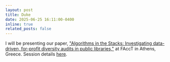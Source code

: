 ```yaml
---
layout: post
title: Duke
date: 2025-06-25 16:11:00-0400
inline: true
related_posts: false
---
```


I will be presenting our paper, ["Algorithms in the Stacks: Investigating data-driven, for-profit diversity audits in public libraries,"](https://arxiv.org/abs/2505.14890) at FAccT in Athens, Greece. Session details [here](https://programs.sigchi.org/facct/2025/program/content/201917).